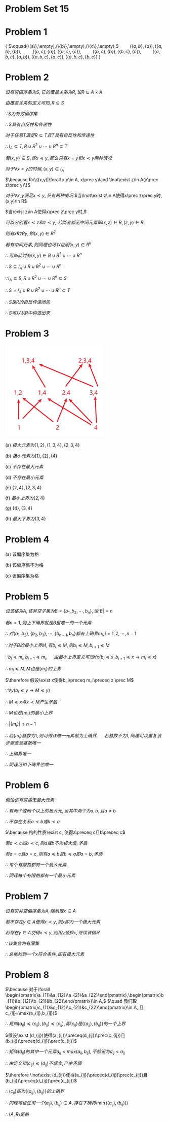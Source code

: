 # Problem Set 15

# Problem 1

$\{$
$\qquad(\{a\},\empty),(\{b\},\empty),(\{c\},\empty),$
$\qquad(\{a,b\},\{a\}),(\{a,b\},\{b\}),$
$\qquad(\{a,c\},\{a\}),(\{a,c\},\{c\}),$
$\qquad(\{b,c\},\{b\}),(\{b,c\},\{c\}),$
$\qquad(\{a,b,c\},\{a,b\}),(\{a,b,c\},\{a,c\}),(\{a,b,c\},\{b,c\})$
$\}$


# Problem 2

$设有穷偏序集为S, 它的覆盖关系为R, 设R\subseteq A\times A$

$由覆盖关系的定义可知, R\subseteq S$

$\because S为有穷偏序集$

$\therefore S具有自反性和传递性$

$对于任意T满足R\subseteq T且T具有自反性和传递性$

$\therefore I_A\subseteq T, R\cup R^2\cup\cdots\cup R^n\subseteq T$

$若(x,y)\in S, 即x\preceq y, 那么只有x=y和x\prec y两种情况$

$对于\forall x=y的时候, (x, y)\in I_A$

$\because R=\{(x,y)|\forall x,y\in A, x\prec y\land \lnot\exist z\in A(x\prec z\prec y)\}$

$对于\forall x,y满足x\prec y, 只有两种情况$
$当\lnot\exist z\in A使得x\prec z\prec y时, (x,y)\in R$

$当\exist z\in A使得x\prec z\prec y时,$

$可以分别看x\prec z和z\prec y,$
$若两者都无中间元素即(x,z)\in R, (z,y)\in R,$

$则有xRzRy, 即(x,y)\in R^2$

$若有中间元素, 则同理也可以证明(x,y)\in R^k$

$\therefore 可知此时有(x,y)\in R\cup R^2\cup\cdots\cup R^n$

$\therefore S\subseteq I_A\cup R\cup R^2\cup\cdots\cup R^n$

$\because I_A\subseteq S, R\cup R^2\cup\cdots\cup R^n\subseteq S$

$\therefore S=I_A\cup R\cup R^2\cup\cdots\cup R^n\subseteq T$

$\therefore S是R的自反传递闭包$

$\therefore S可以从R中构造出来$


# Problem 3

![](2020-12-07-20-01-59.png)

(a) $极大元素为\{1,2\},\{1,3,4\},\{2,3,4\}$

(b) $极小元素为\{1\},\{2\},\{4\}$

(c) $不存在最大元素$

(d) $不存在最小元素$

(e) $\{2,4\},\{2,3,4\}$

(f) $最小上界为\{2,4\}$

(g) $\{4\}, \{3,4\}$

(h) $最大下界为\{3,4\}$


# Problem 4

(a) 该偏序集为格

(b) 该偏序集不为格

(c) 该偏序集为格


# Problem 5

$设该格为A, 该非空子集为B=\{b_1,b_2,\cdots,b_n\}, 设|B|=n$

$若n=1, 则上下确界就是B里唯一的一个元素$

$\therefore 对\{b_1,b_2\},\{b_2,b_3\},\cdots, \{b_{n-1},b_n\}都有上确界m_i, i=1,2,\cdots,n-1$

$\because 对于B的最小上界M, 有b_i\preceq M, 则b_i\preceq M,b_{i+1}\preceq M$

$\because b_i\preceq m_i, b_{i+1}\preceq m_i,$
$\quad 由最小上界定义可知\forall x(b_i\preceq x, b_{i+1}\preceq x \to m_i\preceq x)$

$\therefore m_i\preceq M, M也是\{m_i\}的上界$

$\therefore 假设\exist x使得b_i\preceq m_i\preceq x \prec M$

$\because \forall y(b_i\preceq y\to M\preceq y)$

$\therefore M\preceq x与x\prec M产生矛盾$

$\therefore M也是\{m_i\}的最小上界$

$\therefore |\{m_i\}|\leq n-1$

$\therefore 若\{m_i\}基数为1, 则可得该唯一元素就为上确界,$
$\quad 若基数不为1, 同理可以重复该步骤直至基数唯一$

$\therefore 上确界唯一$

$\therefore 同理可知下确界也唯一$


# Problem 6

$假设该有穷格无最大元素$

$\therefore 有两个或两个以上的极大元, 设其中两个为a,b, 且a\neq b$

$\therefore 不存在关系a\prec b或b\prec a$

$\because 格的性质\exist c, 使得a\preceq c且b\preceq c$

$若a\prec c或b\prec c, 则a或b不为极大值, 矛盾$

$若a=c且b=c, 则有a\preceq b且b\preceq a即a=b, 矛盾$

$\therefore 每个有限格都有一个最大元素$

$\therefore 同理每个有限格都有一个最小元素$


# Problem 7

$设有穷非空偏序集为A, 随机取x\in A$

$若不存在y\in A使得x\prec y, 则x即为一个极大元素$

$若存在y\in A使得x\prec y, 则用y替换x, 继续该循环$

$\because 该集合为有限集$

$\therefore 总能找到一个x符合条件, 即有极大元素$


# Problem 8

$\because 对于\forall \begin{pmatrix}a_{11}&a_{12}\\a_{21}&a_{22}\end{pmatrix},\begin{pmatrix}b_{11}&b_{12}\\b_{21}&b_{22}\end{pmatrix}\in A,$
$\quad 我们取\begin{pmatrix}c_{11}&c_{12}\\c_{21}&c_{22}\end{pmatrix}\in A, 且c_{ij}=\max(a_{ij},b_{ij})$

$\therefore 易知(a_{ij})\preceq(c_{ij}),(b_{ij})\preceq(c_{ij}), 即(c_{ij})是\{(a_{ij}),(b_{ij})\}的一个上界$

$假设\exist (d_{ij})使得(a_{ij})\preceq(d_{ij})\prec(c_{ij})且(b_{ij})\preceq(d_{ij})\prec(c_{ij})$

$\therefore 矩阵(d_{ij})的其中一个元素d_{ij}<max(a_{ij},b_{ij}), 不妨设为d_{ij}<a_{ij}$

$\therefore 由定义知(c_{ij})\preceq (d_{ij})不成立, 产生矛盾$

$\therefore \lnot\exist (d_{ij})使得(a_{ij})\preceq(d_{ij})\prec(c_{ij})且(b_{ij})\preceq(d_{ij})\prec(c_{ij})$

$\therefore (c_{ij})即为\{(a_{ij}),(b_{ij})\}的上确界$

$\therefore 同理可证任何一个(a_{ij}),(b_{ij})\in A, 存在下确界(\min((a_{ij}),(b_{ij})))$

$\therefore (A,R)是格$